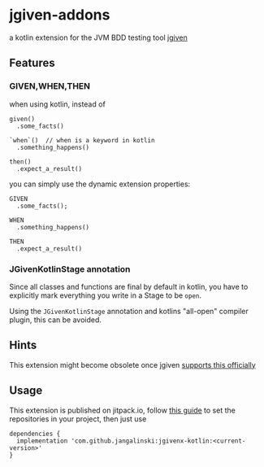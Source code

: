 # jgiven-addons

a kotlin extension for the JVM BDD testing tool [jgiven](http://jgiven.org/)

## Features

### GIVEN,WHEN,THEN

when using kotlin, instead of 

```
given()
  .some_facts()

`when`()  // when is a keyword in kotlin
  .something_happens()

then()
  .expect_a_result()

```

you can simply use the dynamic extension properties:

```
GIVEN
  .some_facts();

WHEN
  .something_happens()

THEN
  .expect_a_result()
```

### JGivenKotlinStage annotation

Since all classes and functions are final by default in kotlin,
you have to explicitly mark everything you write in a Stage to be `open`.

Using the `JGivenKotlinStage` annotation and kotlins "all-open" compiler
plugin, this can be avoided.

## Hints

This extension might become obsolete once jgiven [supports this officially](https://github.com/TNG/JGiven/pull/407)

## Usage

This extension is published on jitpack.io, follow [this guide](https://jitpack.io/docs/#building-with-jitpack) to set the repositories in your project, then just use

```
dependencies {
  implementation 'com.github.jangalinski:jgivenx-kotlin:<current-version>'
}
```
